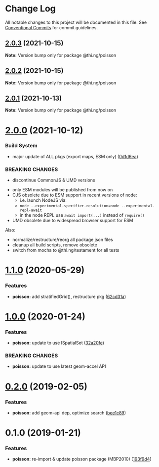 # Change Log

All notable changes to this project will be documented in this file.
See [Conventional Commits](https://conventionalcommits.org) for commit guidelines.

## [2.0.3](https://github.com/thi-ng/umbrella/compare/@thi.ng/poisson@2.0.2...@thi.ng/poisson@2.0.3) (2021-10-15)

**Note:** Version bump only for package @thi.ng/poisson





## [2.0.2](https://github.com/thi-ng/umbrella/compare/@thi.ng/poisson@2.0.1...@thi.ng/poisson@2.0.2) (2021-10-15)

**Note:** Version bump only for package @thi.ng/poisson





## [2.0.1](https://github.com/thi-ng/umbrella/compare/@thi.ng/poisson@2.0.0...@thi.ng/poisson@2.0.1) (2021-10-13)

**Note:** Version bump only for package @thi.ng/poisson





# [2.0.0](https://github.com/thi-ng/umbrella/compare/@thi.ng/poisson@1.1.53...@thi.ng/poisson@2.0.0) (2021-10-12)


### Build System

* major update of ALL pkgs (export maps, ESM only) ([0d1d6ea](https://github.com/thi-ng/umbrella/commit/0d1d6ea9fab2a645d6c5f2bf2591459b939c09b6))


### BREAKING CHANGES

* discontinue CommonJS & UMD versions

- only ESM modules will be published from now on
- CJS obsolete due to ESM support in recent versions of node:
  - i.e. launch NodeJS via:
  - `node --experimental-specifier-resolution=node --experimental-repl-await`
  - in the node REPL use `await import(...)` instead of `require()`
- UMD obsolete due to widespread browser support for ESM

Also:
- normalize/restructure/reorg all package.json files
- cleanup all build scripts, remove obsolete
- switch from mocha to @thi.ng/testament for all tests






#  [1.1.0](https://github.com/thi-ng/umbrella/compare/@thi.ng/poisson@1.0.17...@thi.ng/poisson@1.1.0) (2020-05-29) 

###  Features 

- **poisson:** add stratifiedGrid(), restructure pkg ([62cd31a](https://github.com/thi-ng/umbrella/commit/62cd31a87236daaf4089543aa49e847827bb8b55)) 

#  [1.0.0](https://github.com/thi-ng/umbrella/compare/@thi.ng/poisson@0.2.27...@thi.ng/poisson@1.0.0) (2020-01-24) 

###  Features 

- **poisson:** update to use ISpatialSet ([32a20fe](https://github.com/thi-ng/umbrella/commit/32a20fee6dadeed62610ef7d83c1824775cb28af)) 

###  BREAKING CHANGES 

- **poisson:** update to use latest geom-accel API 

#  [0.2.0](https://github.com/thi-ng/umbrella/compare/@thi.ng/poisson@0.1.2...@thi.ng/poisson@0.2.0) (2019-02-05) 

###  Features 

- **poisson:** add geom-api dep, optimize search ([bee1c89](https://github.com/thi-ng/umbrella/commit/bee1c89)) 

#  0.1.0 (2019-01-21) 

###  Features 

- **poisson:** re-import & update poisson package (MBP2010) ([193f9d4](https://github.com/thi-ng/umbrella/commit/193f9d4))
